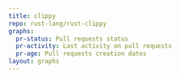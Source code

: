 ```yaml
---
title: clippy
repo: rust-lang/rust-clippy
graphs:
  pr-status: Pull requests status
  pr-activity: Last activity on pull requests
  pr-age: Pull requests creation dates
layout: graphs
---
```


